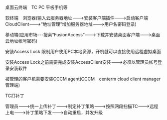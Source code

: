 桌面云终端　TC PC 平板手机等

软终端　浏览器(输入云服务器地址--->安装客户端插件--->启动客户端CloudClient--->“地址管理”增加服务器地址--->用户名密码登录)

移动端(应用市场---搜索“FusionAccess”--->下载并安装桌面客户端--->桌面云地址帐号密码)

安装Access Lock 限制用户使用PC本地资源，开机就可以直接使用远程虚拟桌面

安装Access Lock之前需要完成安装AccessClient安装--->必须以管理员帐号登录安装软件

被管理的客户机需要安装CCCM agent(CCCM　centerm cloud client manager管理端)

TC打补丁

管理员--->统一上传补丁--->制定补丁策略--->按照网段扫描TC--->远程上电--->补丁策略下发--->自动重启，并发升级